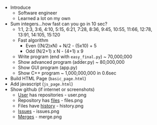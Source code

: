 * Introduce
  * Software engineer
  * Learned a lot on my own
* Sum integers...how fast can you go in 10 sec?
  * 1:1, 2:3, 3:6, 4:10, 5:15, 6:21, 7:28, 8:36, 9:45, 10:55, 11:66, 12:78, 13:91, 14:105, 15:120
  * Fast algorithm
    * Even ((N/2)xN) + N/2 - (5x10) + 5
    * Odd (N/2+1) x N - (4+1) x 9
  * Write program (end with `easy_final.py`) ~ 70,000,000
  * Show advanced program (adder.py) ~ 80,000,000
  * Show GUI program (app.py)
  * Show C++ program ~ 1,000,000,000 in 0.6sec
* Build HTML Page (`basic_page.html`)
* Add javascript (`js_page.html`)
* Show github (if internet or screenshots)
  * [User](https://github.com/teeks99) has repositories - user.png
  * Repository has [files](https://github.com/boostorg/regression/tree/develop/reports/src) - files.png
  * Files have [history](https://github.com/boostorg/regression/commits/develop/reports/src/build_results_all.sh) - history.png
  * [Issues](https://github.com/boostorg/regression/issues?utf8=%E2%9C%93&q=is%3Aissue) - issues.png
  * [Merges](https://github.com/boostorg/regression/pull/28/files) - merge.png
